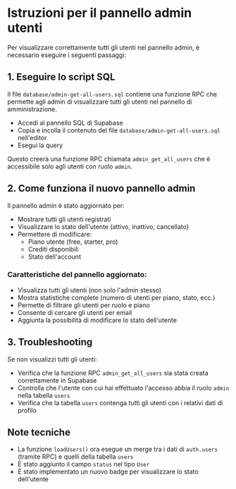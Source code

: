 # Istruzioni per il pannello admin utenti

Per visualizzare correttamente tutti gli utenti nel pannello admin, è necessario eseguire i seguenti passaggi:

## 1. Eseguire lo script SQL

Il file `database/admin-get-all-users.sql` contiene una funzione RPC che permette agli admin di visualizzare tutti gli utenti nel pannello di amministrazione. 

- Accedi al pannello SQL di Supabase
- Copia e incolla il contenuto del file `database/admin-get-all-users.sql` nell'editor
- Esegui la query

Questo creerà una funzione RPC chiamata `admin_get_all_users` che è accessibile solo agli utenti con ruolo `admin`.

## 2. Come funziona il nuovo pannello admin

Il pannello admin è stato aggiornato per:

- Mostrare tutti gli utenti registrati
- Visualizzare lo stato dell'utente (attivo, inattivo, cancellato)
- Permettere di modificare:
  - Piano utente (free, starter, pro)
  - Crediti disponibili
  - Stato dell'account

### Caratteristiche del pannello aggiornato:

- Visualizza tutti gli utenti (non solo l'admin stesso)
- Mostra statistiche complete (numero di utenti per piano, stato, ecc.)
- Permette di filtrare gli utenti per ruolo e piano
- Consente di cercare gli utenti per email
- Aggiunta la possibilità di modificare lo stato dell'utente

## 3. Troubleshooting

Se non visualizzi tutti gli utenti:
- Verifica che la funzione RPC `admin_get_all_users` sia stata creata correttamente in Supabase
- Controlla che l'utente con cui hai effettuato l'accesso abbia il ruolo `admin` nella tabella `users`
- Verifica che la tabella `users` contenga tutti gli utenti con i relativi dati di profilo

## Note tecniche

- La funzione `loadUsers()` ora esegue un merge tra i dati di `auth.users` (tramite RPC) e quelli della tabella `users`
- È stato aggiunto il campo `status` nel tipo `User`
- È stato implementato un nuovo badge per visualizzare lo stato dell'utente
